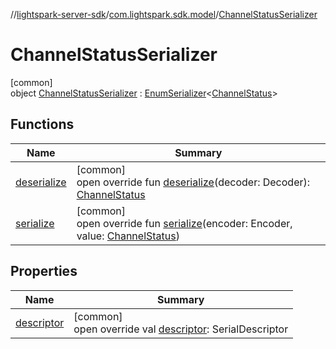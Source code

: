 //[lightspark-server-sdk](../../../index.md)/[com.lightspark.sdk.model](../index.md)/[ChannelStatusSerializer](index.md)

# ChannelStatusSerializer

[common]\
object [ChannelStatusSerializer](index.md) : [EnumSerializer](../../com.lightspark.sdk.util/-enum-serializer/index.md)&lt;[ChannelStatus](../-channel-status/index.md)&gt;

## Functions

| Name | Summary |
|---|---|
| [deserialize](../../com.lightspark.sdk.util/-enum-serializer/deserialize.md) | [common]<br>open override fun [deserialize](../../com.lightspark.sdk.util/-enum-serializer/deserialize.md)(decoder: Decoder): [ChannelStatus](../-channel-status/index.md) |
| [serialize](index.md#185855513%2FFunctions%2F-1086033721) | [common]<br>open override fun [serialize](index.md#185855513%2FFunctions%2F-1086033721)(encoder: Encoder, value: [ChannelStatus](../-channel-status/index.md)) |

## Properties

| Name | Summary |
|---|---|
| [descriptor](../../com.lightspark.sdk.util/-enum-serializer/descriptor.md) | [common]<br>open override val [descriptor](../../com.lightspark.sdk.util/-enum-serializer/descriptor.md): SerialDescriptor |
